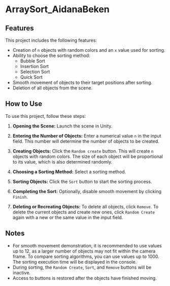 # ArraySort_AidanaBeken

## Features

This project includes the following features:

- Creation of `n` objects with random colors and an `x` value used for sorting.
- Ability to choose the sorting method:
  - Bubble Sort
  - Insertion Sort
  - Selection Sort
  - Quick Sort
- Smooth movement of objects to their target positions after sorting.
- Deletion of all objects from the scene.

## How to Use

To use this project, follow these steps:

1. **Opening the Scene:**
   Launch the scene in Unity.

2. **Entering the Number of Objects:**
   Enter a numerical value `n` in the input field. This number will determine the number of objects to be created.

3. **Creating Objects:**
   Click the `Random create` button. This will create `n` objects with random colors. The size of each object will be proportional to its value, which is also determined randomly.

4. **Choosing a Sorting Method:**
   Select a sorting method.

5. **Sorting Objects:**
   Click the `Sort` button to start the sorting process.

6. **Completing the Sort:**
   Optionally, disable smooth movement by clicking `Finish`.

7. **Deleting or Recreating Objects:**
   To delete all objects, click `Remove`. To delete the current objects and create new ones, click `Random Create` again with a new or the same value in the input field.

## Notes
- For smooth movement demonstration, it is recommended to use values up to 12, as a larger number of objects may not fit within the camera frame. To compare sorting algorithms, you can use values up to 1000. The sorting execution time will be displayed in the console.
- During sorting, the `Random Create`, `Sort`, and `Remove` buttons will be inactive.
- Access to buttons is restored after the objects have finished moving.
